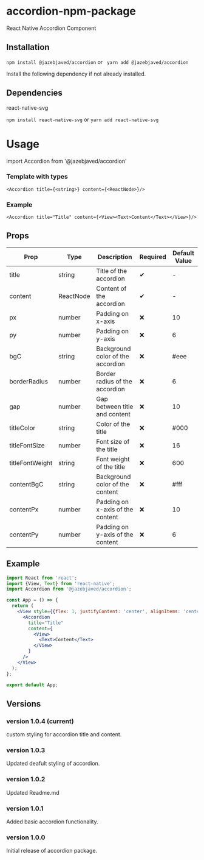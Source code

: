 # accordion-npm-package

React Native Accordion Component

## Installation

`npm install @jazebjaved/accordion`
or
` yarn add @jazebjaved/accordion`

Install the following dependency if not already installed.

## Dependencies

react-native-svg

`npm install react-native-svg`
or
`yarn add react-native-svg`

# Usage

import Accordion from '@jazebjaved/accordion'

### Template with types

`<Accordion title={<string>} content={<ReactNode>}/>`

### Example

`<Accordion title="Title" content={<View><Text>Content</Text></View>}/>`

## Props

| Prop            | Type      | Description                       | Required | Default Value |
| --------------- | --------- | --------------------------------- | -------- | ------------- |
| title           | string    | Title of the accordion            | ✔        | -             |
| content         | ReactNode | Content of the accordion          | ✔        | -             |
| px              | number    | Padding on x-axis                 | ❌       | 10            |
| py              | number    | Padding on y-axis                 | ❌       | 6             |
| bgC             | string    | Background color of the accordion | ❌       | #eee          |
| borderRadius    | number    | Border radius of the accordion    | ❌       | 6             |
| gap             | number    | Gap between title and content     | ❌       | 10            |
| titleColor      | string    | Color of the title                | ❌       | #000          |
| titleFontSize   | number    | Font size of the title            | ❌       | 16            |
| titleFontWeight | string    | Font weight of the title          | ❌       | 600           |
| contentBgC      | string    | Background color of the content   | ❌       | #fff          |
| contentPx       | number    | Padding on x-axis of the content  | ❌       | 10            |
| contentPy       | number    | Padding on y-axis of the content  | ❌       | 6             |

## Example

```jsx
import React from 'react';
import {View, Text} from 'react-native';
import Accordion from '@jazebjaved/accordion';

const App = () => {
  return (
    <View style={{flex: 1, justifyContent: 'center', alignItems: 'center'}}>
      <Accordion
        title="Title"
        content={
          <View>
            <Text>Content</Text>
          </View>
        }
      />
    </View>
  );
};

export default App;
```

## Versions

### version 1.0.4 (current)

custom styling for accordion title and content.

### version 1.0.3

Updated deafult styling of accordion.

### version 1.0.2

Updated Readme.md

### version 1.0.1

Added basic accordion functionality.

### version 1.0.0

Initial release of accordion package.
